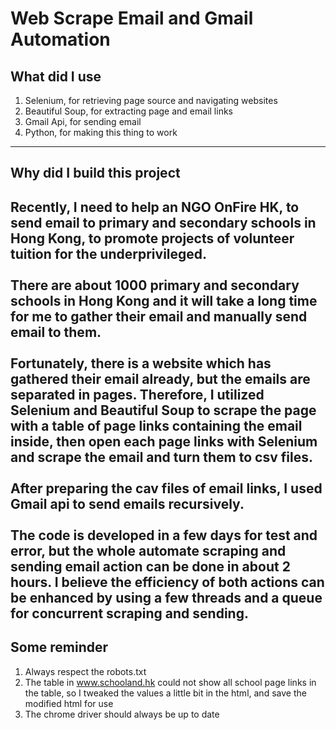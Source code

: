# Web Scrape Email and Gmail Automation

## What did I use
1. Selenium, for retrieving page source and navigating websites
2. Beautiful Soup, for extracting page and email links
3. Gmail Api, for sending email 
4. Python, for making this thing to work
----
## Why did I build this project
Recently, I need to help an NGO OnFire HK, to send email to primary and secondary schools in Hong Kong, to promote projects of volunteer tuition for the underprivileged.<br /><br />
There are about 1000 primary and secondary schools in Hong Kong and it will take a long time for me to gather their email and manually send email to them.<br /><br />
Fortunately, there is a website which has gathered their email already, but the emails are separated in pages. Therefore, I utilized Selenium and Beautiful Soup to scrape the page with a table of page links containing the email inside, then open each page links with Selenium and scrape the email and turn them to csv files.<br /><br />
After preparing the cav files of email links, I used Gmail api to send emails recursively.<br /><br />
The code is developed in a few days for test and error, but the whole automate scraping and sending email action can be done in about 2 hours. I believe the efficiency of both actions can be enhanced by using a few threads and a queue for concurrent scraping and sending.<br />
----
## Some reminder
1. Always respect the robots.txt
2. The table in www.schooland.hk could not show all school page links in the table, so I tweaked the values a little bit in the html, and save the modified html for use
3. The chrome driver should always be up to date 